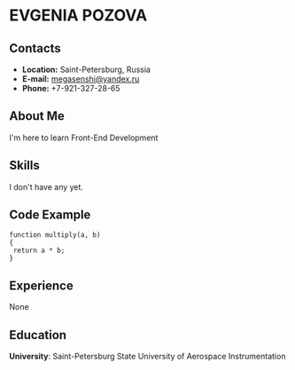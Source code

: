 # EVGENIA POZOVA

## Contacts
* __Location:__ Saint-Petersburg, Russia
* __E-mail:__ megasenshi@yandex.ru
* __Phone:__ +7-921-327-28-65

## About Me
I'm here to learn Front-End Development
## Skills
I don't have any yet.
## Code Example
```
function multiply(a, b)
{
 return a * b;
}
```
## Experience
None
## Education
__University__: Saint-Petersburg State University of Aerospace Instrumentation